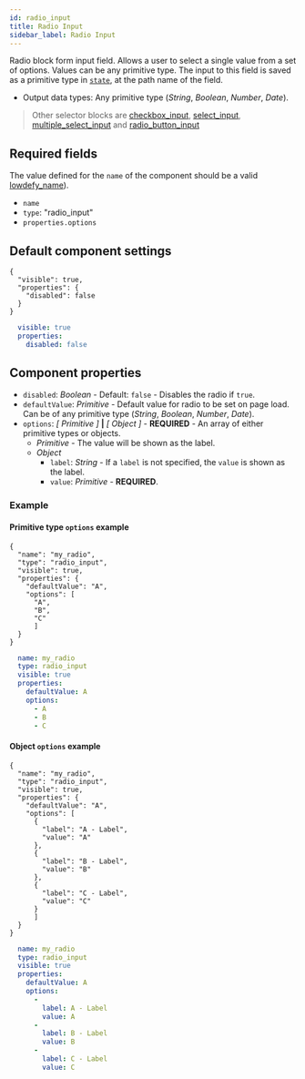 ```yaml
---
id: radio_input
title: Radio Input
sidebar_label: Radio Input
---
```


Radio block form input field. Allows a user to select a single value from a set of options. Values can be any primitive type.
The input to this field is saved as a primitive type in [`state`](concepts/state.md), at the path name of the field.

- Output data types: Any primitive type (_String_, _Boolean_, _Number_, _Date_).

>Other selector blocks are [checkbox_input](checkbox_input.md), [select_input](select_input.md), [multiple_select_input](multiple_select_input.md) and [radio_button_input](radio_button_input.md)

## Required fields

The value defined for the `name` of the component should be a valid [lowdefy_name](concepts/lowdefy-file.md#names-and-ids)).

- `name`
- `type`: "radio_input"
- `properties.options`

## Default component settings
<!--DOCUSAURUS_CODE_TABS-->
<!--JSON-->
```json5
{
  "visible": true,
  "properties": {
    "disabled": false
  }
}
```
<!--YAML-->
```yaml
  visible: true
  properties:
    disabled: false
```
<!--END_DOCUSAURUS_CODE_TABS-->

## Component properties

- `disabled`: _Boolean_ - Default: `false` - Disables the radio if `true`.
- `defaultValue`: _Primitive_ - Default value for radio to be set on page load. Can be of any primitive type (_String_, _Boolean_, _Number_, _Date_).
- `options`: _[ Primitive ]_ **|** _[ Object ]_ - **REQUIRED** - An array of either primitive types or objects.
  - _Primitive_ - The value will be shown as the label.
  - _Object_
    - `label`: _String_ - If a `label` is not specified, the `value` is shown as the label.
    - `value`: _Primitive_ -  **REQUIRED**.

### Example

#### Primitive type `options` example
<!--DOCUSAURUS_CODE_TABS-->
<!--JSON-->
```json5
{
  "name": "my_radio",
  "type": "radio_input",
  "visible": true,
  "properties": {
    "defaultValue": "A",
    "options": [
      "A",
      "B",
      "C"
      ]
  }
}
```
<!--YAML-->
```yaml
  name: my_radio
  type: radio_input
  visible: true
  properties:
    defaultValue: A
    options:
      - A
      - B
      - C
```
<!--END_DOCUSAURUS_CODE_TABS-->

#### Object `options` example
<!--DOCUSAURUS_CODE_TABS-->
<!--JSON-->
```json5
{
  "name": "my_radio",
  "type": "radio_input",
  "visible": true,
  "properties": {
    "defaultValue": "A",
    "options": [
      {
        "label": "A - Label",
        "value": "A"
      },
      {
        "label": "B - Label",
        "value": "B"
      },
      {
        "label": "C - Label",
        "value": "C"
      }
      ]
  }
}
```
<!--YAML-->
```yaml
  name: my_radio
  type: radio_input
  visible: true
  properties:
    defaultValue: A
    options:
      -
        label: A - Label
        value: A
      -
        label: B - Label
        value: B
      -
        label: C - Label
        value: C
```
<!--END_DOCUSAURUS_CODE_TABS-->
